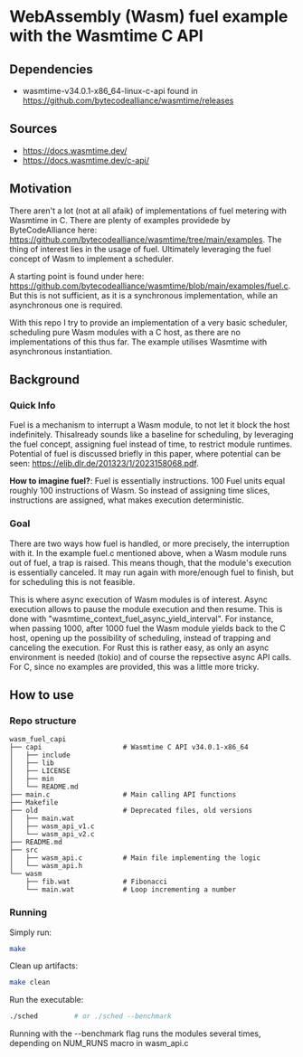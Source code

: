 # WebAssembly (Wasm) fuel example with the Wasmtime C API

## Dependencies
- wasmtime-v34.0.1-x86_64-linux-c-api found in https://github.com/bytecodealliance/wasmtime/releases

## Sources
- https://docs.wasmtime.dev/
- https://docs.wasmtime.dev/c-api/

## Motivation
There aren't a lot (not at all afaik) of implementations of fuel metering with Wasmtime in C. There are plenty of examples providede by ByteCodeAlliance here: https://github.com/bytecodealliance/wasmtime/tree/main/examples. The thing of interest lies in the usage of fuel. Ultimately leveraging the fuel concept of Wasm to implement a scheduler. 

A starting point is found under here: https://github.com/bytecodealliance/wasmtime/blob/main/examples/fuel.c. But this is not sufficient, as it is a synchronous implementation, while an asynchronous one is required. 

With this repo I try to provide an implementation of a very basic scheduler, scheduling pure Wasm modules with a C host, as there are no implementations of this thus far. The example utilises Wasmtime with asynchronous instantiation. 

## Background

### Quick Info
Fuel is a mechanism to interrupt a Wasm module, to not let it block the host indefinitely. Thisalready sounds like a baseline for scheduling, by leveraging the fuel concept, assigning fuel instead of time, to restrict module runtimes. Potential of fuel is discussed briefly in this paper, where potential can be seen: https://elib.dlr.de/201323/1/2023158068.pdf. 

**How to imagine fuel?**: Fuel is essentially instructions. 100 Fuel units equal roughly 100 instructions of Wasm. So instead of assigning time slices, instructions are assigned, what makes execution deterministic. 


### Goal 
There are two ways how fuel is handled, or more precisely, the interruption with it. In the example fuel.c mentioned above, when a Wasm module runs out of fuel, a trap is raised. This means though, that the module's execution is essentially canceled. It may run again with more/enough fuel to finish, but for scheduling this is not feasible. 

This is where async execution of Wasm modules is of interest. Async execution allows to pause the module execution and then resume. This is done with "wasmtime_context_fuel_async_yield_interval". For instance, when passing 1000, after 1000 fuel the Wasm module yields back to the C host, opening up the possibility of scheduling, instead of trapping and canceling the execution. For Rust this is rather easy, as only an async environment is needed (tokio) and of course the repsective async API calls. For C, since no examples are provided, this was a little more tricky. 

## How to use

### Repo structure

```
wasm_fuel_capi
├── capi                    # Wasmtime C API v34.0.1-x86_64
│   ├── include
│   ├── lib
│   ├── LICENSE
│   ├── min
│   └── README.md
├── main.c                  # Main calling API functions
├── Makefile
├── old                     # Deprecated files, old versions
│   ├── main.wat
│   ├── wasm_api_v1.c
│   └── wasm_api_v2.c
├── README.md
├── src
│   ├── wasm_api.c          # Main file implementing the logic
│   └── wasm_api.h
└── wasm
    ├── fib.wat             # Fibonacci 
    └── main.wat            # Loop incrementing a number
```

### Running
Simply run:

```bash
make
```

Clean up artifacts:

```bash
make clean
```

Run the executable:

```bash
./sched         # or ./sched --benchmark
```

Running with the --benchmark flag runs the modules several times, depending on NUM_RUNS macro in wasm_api.c

